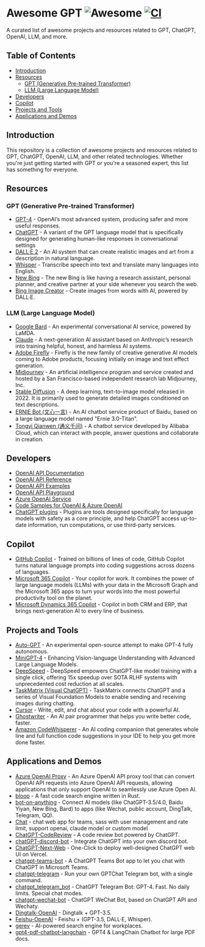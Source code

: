 # Awesome GPT ![Awesome](https://cdn.rawgit.com/sindresorhus/awesome/d7305f38d29fed78fa85652e3a63e154dd8e8829/media/badge.svg) [![CI](https://github.com/formulahendry/awesome-gpt/actions/workflows/main.yml/badge.svg?branch=main)](https://github.com/formulahendry/awesome-gpt/actions/workflows/main.yml)

A curated list of awesome projects and resources related to GPT, ChatGPT, OpenAI, LLM, and more.

## Table of Contents

- [Introduction](#introduction)
- [Resources](#resources)
  - [GPT (Generative Pre-trained Transformer)](#gpt-generative-pre-trained-transformer)
  - [LLM (Large Language Model)](#llm-large-language-model)
- [Developers](#developers)
- [Copilot](#copilot)
- [Projects and Tools](#projects-and-tools)
- [Applications and Demos](#applications-and-demos)

## Introduction

This repository is a collection of awesome projects and resources related to GPT, ChatGPT, OpenAI, LLM, and other related technologies. Whether you're just getting started with GPT or you're a seasoned expert, this list has something for everyone.

## Resources

### GPT (Generative Pre-trained Transformer)

- [GPT-4](https://openai.com/product/gpt-4) - OpenAI’s most advanced system, producing safer and more useful responses.
- [ChatGPT](https://openai.com/blog/chatgpt) - A variant of the GPT language model that is specifically designed for generating human-like responses in conversational settings
- [DALL·E 2](https://openai.com/product/dall-e-2) - An AI system that can create realistic images and art from a description in natural language.
- [Whisper](https://openai.com/research/whisper) - Transcribe speech into text and translate many languages into English.
- [New Bing](https://news.microsoft.com/the-new-Bing/) - The new Bing is like having a research assistant, personal planner, and creative partner at your side whenever you search the web.
- [Bing Image Creator](https://blogs.microsoft.com/blog/2023/03/21/create-images-with-your-words-bing-image-creator-comes-to-the-new-bing/) - Create images from
words with AI, powered by DALL·E.

### LLM (Large Language Model)

- [Google Bard](https://bard.google.com/) - An experimental conversational AI service, powered by LaMDA.
- [Claude](https://www.anthropic.com/index/introducing-claude) - A next-generation AI assistant based on Anthropic’s research into training helpful, honest, and harmless AI systems.
- [Adobe Firefly](https://www.adobe.com/sensei/generative-ai/firefly.html) - Firefly is the new family of creative generative AI models coming to Adobe products, focusing initially on image and text effect generation.
- [Midjourney](https://www.midjourney.com/) - An artificial intelligence program and service created and hosted by a San Francisco-based independent research lab Midjourney, Inc.
- [Stable Diffusion](https://github.com/Stability-AI/stablediffusion) - A deep learning, text-to-image model released in 2022. It is primarily used to generate detailed images conditioned on text descriptions.
- [ERNIE Bot (文心一言)](https://yiyan.baidu.com/) - An AI chatbot service product of Baidu, based on a large language model named "Ernie 3.0-Titan".
- [Tongyi Qianwen (通义千问)](https://tongyi.aliyun.com/) - A chatbot service developed by Alibaba Cloud, which can interact with people, answer questions and collaborate in creation.

## Developers

- [OpenAI API Documentation](https://platform.openai.com/docs/introduction)
- [OpenAI API Reference](https://platform.openai.com/docs/api-reference)
- [OpenAI API Examples](https://platform.openai.com/examples)
- [OpenAI API Playground](https://platform.openai.com/playground)
- [Azure OpenAI Service](https://learn.microsoft.com/en-us/azure/cognitive-services/openai/overview)
- [Code Samples for OpenAI & Azure OpenAI](https://github.com/formulahendry/openai-examples)
- [ChatGPT plugins](https://openai.com/blog/chatgpt-plugins) - Plugins are tools designed specifically for language models with safety as a core principle, and help ChatGPT access up-to-date information, run computations, or use third-party services.

## Copilot

- [GitHub Copilot](https://github.com/features/copilot) - Trained on billions of lines of code, GitHub Copilot turns natural language prompts into coding suggestions across dozens of languages.
- [Microsoft 365 Copilot](https://blogs.microsoft.com/blog/2023/03/16/introducing-microsoft-365-copilot-your-copilot-for-work/) - Your copilot for work. It combines the power of large language models (LLMs) with your data in the Microsoft Graph and the Microsoft 365 apps to turn your words into the most powerful productivity tool on the planet.
- [Microsoft Dynamics 365 Copilot](https://blogs.microsoft.com/blog/2023/03/06/introducing-microsoft-dynamics-365-copilot/) - Copilot in both CRM and ERP, that brings next-generation AI to every line of business.

## Projects and Tools

- [Auto-GPT](https://github.com/Significant-Gravitas/Auto-GPT) - An experimental open-source attempt to make GPT-4 fully autonomous.
- [MiniGPT-4](https://minigpt-4.github.io/) - Enhancing Vision-language Understanding with Advanced Large Language Models.
- [DeepSpeed](https://github.com/microsoft/DeepSpeed) - DeepSpeed empowers ChatGPT-like model training with a single click, offering 15x speedup over SOTA RLHF systems with unprecedented cost reduction at all scales.
- [TaskMatrix (Visual ChatGPT)](https://github.com/microsoft/TaskMatrix) - TaskMatrix connects ChatGPT and a series of Visual Foundation Models to enable sending and receiving images during chatting.
- [Cursor](https://www.cursor.so/) - Write, edit, and chat about your code with a powerful AI.
- [Ghostwriter](https://replit.com/site/ghostwriter) - An AI pair programmer that helps you write better code, faster.
- [Amazon CodeWhisperer](https://aws.amazon.com/codewhisperer/) - An AI coding companion that generates whole line and full function code suggestions in your IDE to help you get more done faster.

## Applications and Demos


- [Azure OpenAI Proxy](https://github.com/scalaone/azure-openai-proxy) - An Azure OpenAI API proxy tool that can convert OpenAI API requests into Azure OpenAI API requests, allowing applications that only support OpenAI to seamlessly use Azure Open AI.
- [bloop](https://github.com/BloopAI/bloop) - A fast code search engine written in Rust.
- [bot-on-anything](https://github.com/zhayujie/bot-on-anything) - Connect AI models (like ChatGPT-3.5/4.0, Baidu Yiyan, New Bing, Bard) to apps (like Wechat, public account, DingTalk, Telegram, QQ).
- [Chat](https://github.com/swuecho/chat) - chat web app for teams, sass with user management and rate limit, support openai, claude model or custom model
- [ChatGPT-CodeReview](https://github.com/anc95/ChatGPT-CodeReview) - A code review bot powered by ChatGPT.
- [chatGPT-discord-bot](https://github.com/Zero6992/chatGPT-discord-bot) - Integrate ChatGPT into your own discord bot.
- [ChatGPT-Next-Web](https://github.com/Yidadaa/ChatGPT-Next-Web) - One-Click to deploy well-designed ChatGPT web UI on Vercel.
- [chatgpt-teams-bot](https://github.com/formulahendry/chatgpt-teams-bot) - A ChatGPT Teams Bot app to let you chat with ChatGPT in Microsoft Teams.
- [chatgpt-telegram](https://github.com/m1guelpf/chatgpt-telegram) - Run your own GPTChat Telegram bot, with a single command.
- [chatgpt_telegram_bot](https://github.com/karfly/chatgpt_telegram_bot) - ChatGPT Telegram Bot: GPT-4. Fast. No daily limits. Special chat modes.
- [chatgpt-wechat-bot](https://github.com/formulahendry/chatgpt-wechat-bot) - ChatGPT WeChat Bot, based on ChatGPT API and Wechaty.
- [Dingtalk-OpenAI](https://github.com/ConnectAI-E/Dingtalk-OpenAI) - Dingtalk + GPT-3.5.
- [Feishu-OpenAI](https://github.com/ConnectAI-E/Feishu-OpenAI) - Feishu + (GPT-3.5, DALL·E, Whisper).
- [gerev](https://github.com/GerevAI/gerev) - AI-powered search engine for workplaces.
- [gpt4-pdf-chatbot-langchain](https://github.com/mayooear/gpt4-pdf-chatbot-langchain) - GPT4 & LangChain Chatbot for large PDF docs.